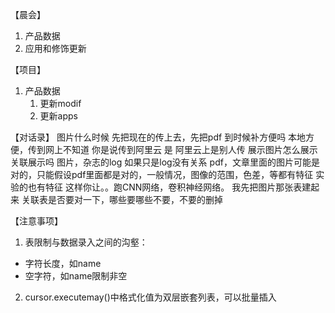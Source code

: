 【晨会】
1. 产品数据
2. 应用和修饰更新







【项目】
1. 产品数据
	1. 更新modif
	2. 更新apps



【对话录】
图片什么时候
先把现在的传上去，先把pdf
到时候补方便吗
本地方便，传到网上不知道
你是说传到阿里云
是
阿里云上是别人传
展示图片怎么展示
关联展示吗
图片，杂志的log
如果只是log没有关系
pdf，文章里面的图片可能是对的，只能假设pdf里面都是对的，一般情况，图像的范围，色差，等都有特征
实验的也有特征
这样你让。。跑CNN网络，卷积神经网络。
我先把图片那张表建起来
关联表是否要对一下，哪些要哪些不要，不要的删掉


【注意事项】
1. 表限制与数据录入之间的沟壑：
- 字符长度，如name
- 空字符，如name限制非空
2. cursor.executemay()中格式化值为双层嵌套列表，可以批量插入

